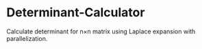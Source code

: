 # Determinant-Calculator
 Calculate determinant for n×n matrix using Laplace expansion with parallelization.

